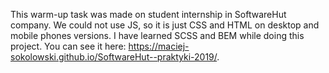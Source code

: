 This warm-up task was made on student internship in SoftwareHut company. We could not use JS, so it is just CSS and HTML on desktop and mobile phones versions. I have learned SCSS and BEM while doing this project. You can see it here: https://maciej-sokolowski.github.io/SoftwareHut--praktyki-2019/.
